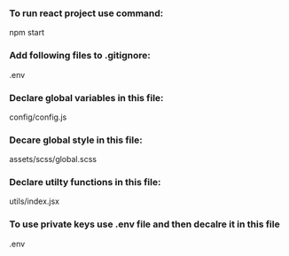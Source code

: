 ### To run react project use command:
npm start

### Add following files to .gitignore:
.env

### Declare global variables in this file:
config/config.js

### Decare global style in this file:
assets/scss/global.scss

### Declare utilty functions in this file:
utils/index.jsx

### To use private keys use .env file and then decalre it in this file
.env